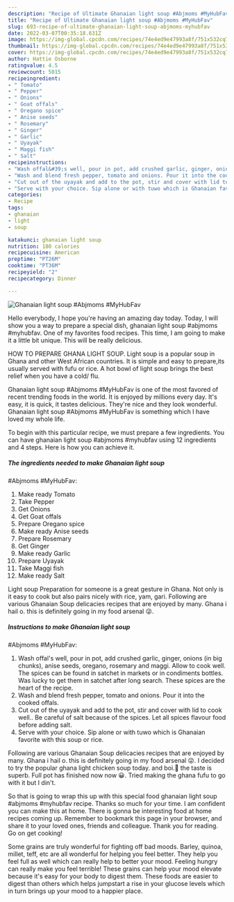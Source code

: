 ```yaml
---
description: "Recipe of Ultimate Ghanaian light soup #Abjmoms #MyHubFav"
title: "Recipe of Ultimate Ghanaian light soup #Abjmoms #MyHubFav"
slug: 693-recipe-of-ultimate-ghanaian-light-soup-abjmoms-myhubfav
date: 2022-03-07T00:35:18.631Z
image: https://img-global.cpcdn.com/recipes/74e4ed9e47993a8f/751x532cq70/ghanaian-light-soup-abjmoms-myhubfav-recipe-main-photo.jpg
thumbnail: https://img-global.cpcdn.com/recipes/74e4ed9e47993a8f/751x532cq70/ghanaian-light-soup-abjmoms-myhubfav-recipe-main-photo.jpg
cover: https://img-global.cpcdn.com/recipes/74e4ed9e47993a8f/751x532cq70/ghanaian-light-soup-abjmoms-myhubfav-recipe-main-photo.jpg
author: Hattie Osborne
ratingvalue: 4.5
reviewcount: 5015
recipeingredient:
- " Tomato"
- " Pepper"
- " Onions"
- " Goat offals"
- " Oregano spice"
- " Anise seeds"
- " Rosemary"
- " Ginger"
- " Garlic"
- " Uyayak"
- " Maggi fish"
- " Salt"
recipeinstructions:
- "Wash offal&#39;s well, pour in pot, add crushed garlic, ginger, onions (in big chunks), anise seeds, oregano, rosemary and maggi. Allow to cook well. The spices can be found in satchet in markets or in condiments bottles. Was lucky to get them in satchet after long search. These spices are the heart of the recipe."
- "Wash and blend fresh pepper, tomato and onions. Pour it into the cooked offals."
- "Cut out of the uyayak and add to the pot, stir and cover with lid to cook well.. Be careful of salt because of the spices. Let all spices flavour food before adding salt."
- "Serve with your choice. Sip alone or with tuwo which is Ghanaian favorite with this soup or rice."
categories:
- Recipe
tags:
- ghanaian
- light
- soup

katakunci: ghanaian light soup 
nutrition: 180 calories
recipecuisine: American
preptime: "PT26M"
cooktime: "PT36M"
recipeyield: "2"
recipecategory: Dinner

---
```



![Ghanaian light soup
#Abjmoms #MyHubFav](https://img-global.cpcdn.com/recipes/74e4ed9e47993a8f/751x532cq70/ghanaian-light-soup-abjmoms-myhubfav-recipe-main-photo.jpg)

Hello everybody, I hope you're having an amazing day today. Today, I will show you a way to prepare a special dish, ghanaian light soup
#abjmoms #myhubfav. One of my favorites food recipes. This time, I am going to make it a little bit unique. This will be really delicious.

HOW TO PREPARE GHANA LIGHT SOUP. Light soup is a popular soup in Ghana and other West African countries. It is simple and easy to prepare,its usually served with fufu or rice. A hot bowl of light soup brings the best relief when you have a cold/ flu.

Ghanaian light soup
#Abjmoms #MyHubFav is one of the most favored of recent trending foods in the world. It is enjoyed by millions every day. It's easy, it is quick, it tastes delicious. They're nice and they look wonderful. Ghanaian light soup
#Abjmoms #MyHubFav is something which I have loved my whole life.


To begin with this particular recipe, we must prepare a few ingredients. You can have ghanaian light soup
#abjmoms #myhubfav using 12 ingredients and 4 steps. Here is how you can achieve it.

<!--inarticleads1-->

##### The ingredients needed to make Ghanaian light soup
#Abjmoms #MyHubFav:

1. Make ready  Tomato
1. Take  Pepper
1. Get  Onions
1. Get  Goat offals
1. Prepare  Oregano spice
1. Make ready  Anise seeds
1. Prepare  Rosemary
1. Get  Ginger
1. Make ready  Garlic
1. Prepare  Uyayak
1. Take  Maggi fish
1. Make ready  Salt


Light soup Preparation for someone is a great gesture in Ghana. Not only is it easy to cook but also pairs nicely with rice, yam, gari. Following are various Ghanaian Soup delicacies recipes that are enjoyed by many. Ghana i hail o. this is definitely going in my food arsenal 😜. 

<!--inarticleads2-->

##### Instructions to make Ghanaian light soup
#Abjmoms #MyHubFav:

1. Wash offal&#39;s well, pour in pot, add crushed garlic, ginger, onions (in big chunks), anise seeds, oregano, rosemary and maggi. Allow to cook well. The spices can be found in satchet in markets or in condiments bottles. Was lucky to get them in satchet after long search. These spices are the heart of the recipe.
1. Wash and blend fresh pepper, tomato and onions. Pour it into the cooked offals.
1. Cut out of the uyayak and add to the pot, stir and cover with lid to cook well.. Be careful of salt because of the spices. Let all spices flavour food before adding salt.
1. Serve with your choice. Sip alone or with tuwo which is Ghanaian favorite with this soup or rice.


Following are various Ghanaian Soup delicacies recipes that are enjoyed by many. Ghana i hail o. this is definitely going in my food arsenal 😜. I decided to try the popular ghana light chicken soup today. and boi.🤭 the taste is superb. Full pot has finished now now 😀. Tried making the ghana fufu to go with it but I din&#39;t. 

So that is going to wrap this up with this special food ghanaian light soup
#abjmoms #myhubfav recipe. Thanks so much for your time. I am confident you can make this at home. There is gonna be interesting food at home recipes coming up. Remember to bookmark this page in your browser, and share it to your loved ones, friends and colleague. Thank you for reading. Go on get cooking!

Some grains are truly wonderful for fighting off bad moods. Barley, quinoa, millet, teff, etc are all wonderful for helping you feel better. They help you feel full as well which can really help to better your mood. Feeling hungry can really make you feel terrible! These grains can help your mood elevate because it's easy for your body to digest them. These foods are easier to digest than others which helps jumpstart a rise in your glucose levels which in turn brings up your mood to a happier place.
